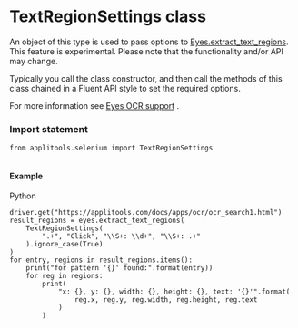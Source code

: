# TextRegionSettings class
An object of this type is used to pass options to [Eyes.extract\_text\_regions](./eyes#extracttextregions-method).
This feature is experimental. Please note that the functionality and/or API may change.

Typically you call the class constructor, and then call the methods of this class chained in a Fluent API style to set the required options.

For more information see [Eyes OCR support](https://applitools.com/docs/features/ocr.html) . 
 ### Import statement 
``` 
from applitools.selenium import TextRegionSettings
 
 ``` 

 #### Example 
Python

    driver.get("https://applitools.com/docs/apps/ocr/ocr_search1.html")
    result_regions = eyes.extract_text_regions(
        TextRegionSettings(
            ".+", "Click", "\\S+: \\d+", "\\S+: .+"
        ).ignore_case(True)
    )
    for entry, regions in result_regions.items():
        print("for pattern '{}' found:".format(entry))
        for reg in regions:
            print(
                "x: {}, y: {}, width: {}, height: {}, text: '{}'".format(
                    reg.x, reg.y, reg.width, reg.height, reg.text
                )
            )